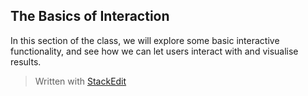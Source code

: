 
## The Basics of Interaction

In this section of the class, we will explore some basic interactive functionality, and see how we can let users interact with and visualise results. 



> Written with [StackEdit](https://stackedit.io/)
<!--stackedit_data:
eyJoaXN0b3J5IjpbLTc4ODAxOTU5OF19
-->